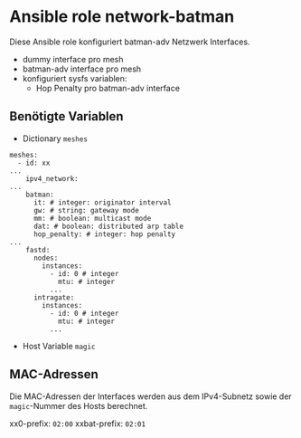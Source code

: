 # Ansible role network-batman

Diese Ansible role konfiguriert batman-adv Netzwerk Interfaces.

- dummy interface pro mesh
- batman-adv interface pro mesh
- konfiguriert sysfs variablen:
  - Hop Penalty pro batman-adv interface

## Benötigte Variablen

- Dictionary `meshes`

```
meshes:
  - id: xx
...
    ipv4_network:
...
    batman:
      it: # integer: originator interval
      gw: # string: gateway mode
      mm: # boolean: multicast mode
      dat: # boolean: distributed arp table
      hop_penalty: # integer: hop penalty
...
    fastd:
      nodes:
        instances:
          - id: 0 # integer
            mtu: # integer
          ...
      intragate:
        instances:
          - id: 0 # integer
            mtu: # integer
          ...

```

- Host Variable `magic`

## MAC-Adressen

Die MAC-Adressen der Interfaces werden aus dem IPv4-Subnetz sowie der `magic`-Nummer des Hosts berechnet.

xx0-prefix: `02:00`
xxbat-prefix: `02:01`

